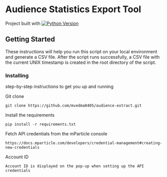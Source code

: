 # Audience Statistics Export Tool

Project built with 
[![Python Version](https://img.shields.io/badge/python-3.8-green.svg)](python.org/dev/peps/pep-0569/)



## Getting Started

These instructions will help you run this script on your local environment and generate a CSV file. After the script
runs successfully, a CSV file with the current UNIX timestamp is created in the root directory of the script.

### Installing

step-by-step instructions to get you up and running

Git clone

```commandline
git clone https://github.com/mvedma0405/audience-extract.git
```

Install the requirements 

```commandline
pip install -r requirements.txt
```

Fetch API credentials from the mParticle console

```text
https://docs.mparticle.com/developers/credential-management#creating-new-credentials
```

Account ID

```text
Account ID is displayed on the pop-up when setting up the API credentials 
```